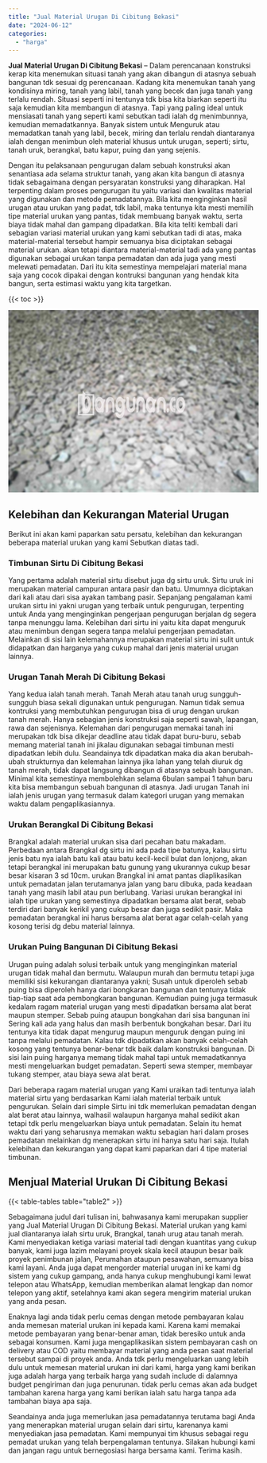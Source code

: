 ```yaml
---
title: "Jual Material Urugan Di Cibitung Bekasi"
date: "2024-06-12"
categories: 
  - "harga"
---
```


**Jual Material Urugan Di Cibitung Bekasi** – Dalam perencanaan konstruksi kerap kita menemukan situasi tanah yang akan dibangun di atasnya sebuah bangunan tdk sesuai dg perencanaan. Kadang kita menemukan tanah yang kondisinya miring, tanah yang labil, tanah yang becek dan juga tanah yang terlalu rendah. Situasi seperti ini tentunya tdk bisa kita biarkan seperti itu saja kemudian kita membangun di atasnya. Tapi yang paling ideal untuk mensiasati tanah yang seperti kami sebutkan tadi ialah dg menimbunnya, kemudian memadatkannya. Banyak sistem untuk Menguruk atau memadatkan tanah yang labil, becek, miring dan terlalu rendah diantaranya ialah dengan menimbun oleh material khusus untuk urugan, seperti; sirtu, tanah uruk, berangkal, batu kapur, puing dan yang sejenis.

Dengan itu pelaksanaan pengurugan dalam sebuah konstruksi akan senantiasa ada selama struktur tanah, yang akan kita bangun di atasnya tidak sebagaimana dengan persyaratan konstruksi yang diharapkan. Hal terpenting dalam proses pengurugan itu yaitu variasi dan kwalitas material yang digunakan dan metode pemadatannya. Bila kita menginginkan hasil urugan atau urukan yang padat, tdk labil, maka tentunya kita mesti memilih tipe material urukan yang pantas, tidak membuang banyak waktu, serta biaya tidak mahal dan gampang dipadatkan. Bila kita teliti kembali dari sebagian variasi material urukan yang kami sebutkan tadi di atas, maka material-material tersebut hampir semuanya bisa diciptakan sebagai material urukan. akan tetapi diantara material-material tadi ada yang pantas digunakan sebagai urukan tanpa pemadatan dan ada juga yang mesti melewati pemadatan. Dari itu kita semestinya mempelajari material mana saja yang cocok dipakai dengan kontruksi bangunan yang hendak kita bangun, serta estimasi waktu yang kita targetkan.

{{< toc >}}

![Jual Material Urugan Di Cibitung Bekasi](/images/jual-urugan-12.png)

## Kelebihan dan Kekurangan Material Urugan

Berikut ini akan kami paparkan satu persatu, kelebihan dan kekurangan beberapa material urukan yang kami Sebutkan diatas tadi.

### Timbunan Sirtu Di Cibitung Bekasi

Yang pertama adalah material sirtu disebut juga dg sirtu uruk. Sirtu uruk ini merupakan material campuran antara pasir dan batu. Umumnya diciptakan dari kali atau dari sisa ayakan tambang pasir. Sepanjang pengalaman kami urukan sirtu ini yakni urugan yang terbaik untuk pengurugan, terpenting untuk Anda yang menginginkan pengerjaan pengurugan berjalan dg segera tanpa menunggu lama. Kelebihan dari sirtu ini yaitu kita dapat menguruk atau menimbun dengan segera tanpa melalui pengerjaan pemadatan. Melainkan di sisi lain kelemahannya merupakan material sirtu ini sulit untuk didapatkan dan harganya yang cukup mahal dari jenis material urugan lainnya.

### Urugan Tanah Merah Di Cibitung Bekasi

Yang kedua ialah tanah merah. Tanah Merah atau tanah urug sungguh-sungguh biasa sekali digunakan untuk pengurugan. Namun tidak semua kontruksi yang membutuhkan pengurugan bisa di urug dengan urukan tanah merah. Hanya sebagian jenis konstruksi saja seperti sawah, lapangan, rawa dan sejenisnya. Kelemahan dari pengurugan memakai tanah ini merupakan tdk bisa dikejar deadline atau tidak dapat buru-buru, sebab memang material tanah ini jikalau digunakan sebagai timbunan mesti dipadatkan lebih dulu. Seandainya tdk dipadatkan maka dia akan berubah-ubah strukturnya dan kelemahan lainnya jika lahan yang telah diuruk dg tanah merah, tidak dapat langsung dibangun di atasnya sebuah bangunan. Minimal kita semestinya membolehkan selama 6bulan sampai 1 tahun baru kita bisa membangun sebuah bangunan di atasnya. Jadi urugan Tanah ini ialah jenis urugan yang termasuk dalam kategori urugan yang memakan waktu dalam pengaplikasiannya.

### Urukan Berangkal Di Cibitung Bekasi

Brangkal adalah material urukan sisa dari pecahan batu makadam. Perbedaan antara Brangkal dg sirtu ini ada pada tipe batunya, kalau sirtu jenis batu nya ialah batu kali atau batu kecil-kecil bulat dan lonjong, akan tetapi berangkal ini merupakan batu gunung yang ukurannya cukup besar besar kisaran 3 sd 10cm. urukan Brangkal ini amat pantas diaplikasikan untuk pemadatan jalan terutamanya jalan yang baru dibuka, pada keadaan tanah yang masih labil atau pun berlubang. Variasi urukan berangkal ini ialah tipe urukan yang semestinya dipadatkan bersama alat berat, sebab terdiri dari banyak kerikil yang cukup besar dan juga sedikit pasir. Maka pemadatan berangkal ini harus bersama alat berat agar celah-celah yang kosong terisi dg debu material lainnya.

### Urukan Puing Bangunan Di Cibitung Bekasi

Urugan puing adalah solusi terbaik untuk yang menginginkan material urugan tidak mahal dan bermutu. Walaupun murah dan bermutu tetapi juga memiliki sisi kekurangan diantaranya yakni; Susah untuk diperoleh sebab puing bisa diperoleh hanya dari bongkaran bangunan dan tentunya tidak tiap-tiap saat ada pembongkaran bangunan. Kemudian puing juga termasuk kedalam ragam material urugan yang mesti dipadatkan bersama alat berat maupun stemper. Sebab puing ataupun bongkahan dari sisa bangunan ini Sering kali ada yang halus dan masih berbentuk bongkahan besar. Dari itu tentunya kita tidak dapat mengurug maupun menguruk dengan puing ini tanpa melalui pemadatan. Kalau tdk dipadatkan akan banyak celah-celah kosong yang tentunya benar-benar tdk baik dalam konstruksi bangunan. Di sisi lain puing harganya memang tidak mahal tapi untuk memadatkannya mesti mengeluarkan budget pemadatan. Seperti sewa stemper, membayar tukang stemper, atau biaya sewa alat berat.

Dari beberapa ragam material urugan yang Kami uraikan tadi tentunya ialah material sirtu yang berdasarkan Kami ialah material terbaik untuk pengurukan. Selain dari simple Sirtu ini tdk memerlukan pemadatan dengan alat berat atau lainnya, walhasil walaupun harganya mahal sedikit akan tetapi tdk perlu mengeluarkan biaya untuk pemadatan. Selain itu hemat waktu dari yang seharusnya memakan waktu sebagian hari dalam proses pemadatan melainkan dg menerapkan sirtu ini hanya satu hari saja. Itulah kelebihan dan kekurangan yang dapat kami paparkan dari 4 tipe material timbunan.

## Menjual Material Urukan Di Cibitung Bekasi

{{< table-tables table="table2" >}}

Sebagaimana judul dari tulisan ini, bahwasanya kami merupakan supplier yang Jual Material Urugan Di Cibitung Bekasi. Material urukan yang kami jual diantaranya ialah sirtu uruk, Brangkal, tanah urug atau tanah merah. Kami menyediakan ketiga variasi material tadi dengan kuantitas yang cukup banyak, kami juga lazim melayani proyek skala kecil ataupun besar baik proyek penimbunan jalan, Perumahan ataupun pesawahan, semuanya bisa kami layani. Anda juga dapat mengorder material urugan ini ke kami dg sistem yang cukup gampang, anda hanya cukup menghubungi kami lewat telepon atau WhatsApp, kemudian memberikan alamat lengkap dan nomor telepon yang aktif, setelahnya kami akan segera mengirim material urukan yang anda pesan.

Enaknya lagi anda tidak perlu cemas dengan metode pembayaran kalau anda memesan material urukan ini kepada kami. Karena kami memakai metode pembayaran yang benar-benar aman, tidak beresiko untuk anda sebagai konsumen. Kami juga mengaplikasikan sistem pembayaran cash on delivery atau COD yaitu membayar material yang anda pesan saat material tersebut sampai di proyek anda. Anda tdk perlu mengeluarkan uang lebih dulu untuk memesan material urukan ini dari kami, harga yang kami berikan juga adalah harga yang terbaik harga yang sudah include di dalamnya budget pengiriman dan juga penurunan. tidak perlu cemas akan ada budget tambahan karena harga yang kami berikan ialah satu harga tanpa ada tambahan biaya apa saja.

Seandainya anda juga memerlukan jasa pemadatannya terutama bagi Anda yang menerapkan material urugan selain dari sirtu, karenanya kami menyediakan jasa pemadatan. Kami mempunyai tim khusus sebagai regu pemadat urukan yang telah berpengalaman tentunya. Silakan hubungi kami dan jangan ragu untuk bernegosiasi harga bersama kami. Terima kasih.
